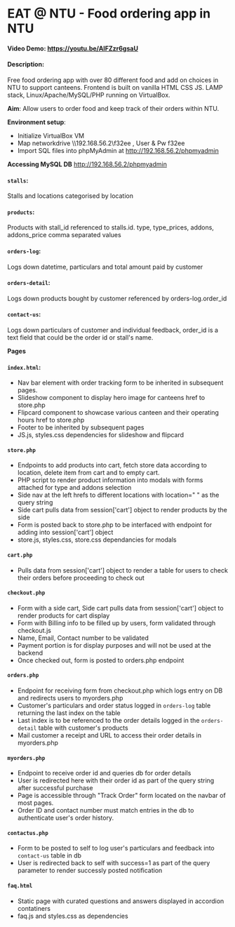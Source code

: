 # EAT @ NTU - Food ordering app in NTU
#### **Video Demo**:  <https://youtu.be/AIFZzr6gsaU>
#### **Description**:
Free food ordering app with over 80 different food and add on choices in NTU to support canteens. Frontend is built on vanilla HTML CSS JS. LAMP stack, Linux/Apache/MySQL/PHP running on VirtualBox.

**Aim**: 
Allow users to order food and keep track of their orders within NTU.

**Environment setup**:
- Initialize VirtualBox VM
- Map networkdrive \\\192.168.56.2\f32ee , User & Pw f32ee
- Import SQL files into phpMyAdmin at http://192.168.56.2/phpmyadmin

**Accessing MySQL DB**
http://192.168.56.2/phpmyadmin
#### **`stalls`**:
Stalls and locations categorised by location

#### **`products`**:
Products with stall_id referenced to stalls.id. type, type_prices, addons, addons_price comma separated values

#### **`orders-log`**:
Logs down datetime, particulars and total amount paid by customer

#### **`orders-detail`**:
Logs down products bought by customer referenced by orders-log.order_id

#### **`contact-us`**:
Logs down particulars of customer and individual feedback, order_id is a text field that could be the order id or stall's name.

**Pages**
#### **`index.html`**:
- Nav bar element with order tracking form to be inherited in subsequent pages.
- Slideshow component to display hero image for canteens href to store.php
- Flipcard component to showcase various canteen and their operating hours href to store.php
- Footer to be inherited by subsequent pages
- JS.js, styles.css dependencies for slideshow and flipcard 

#### **`store.php`**
- Endpoints to add products into cart, fetch store data according to location, delete item from cart and to empty cart.
- PHP script to render product information into modals with forms attached for type and addons selection
- Side nav at the left hrefs to different locations with location=" " as the query string
- Side cart pulls data from session['cart'] object to render products by the side
- Form is posted back to store.php to be interfaced with endpoint for adding into session['cart'] object
- store.js, styles.css, store.css dependancies for modals

#### **`cart.php`**
- Pulls data from session['cart'] object to render a table for users to check their orders before proceeding to check out

#### **`checkout.php`**
- Form with a side cart, Side cart pulls data from session['cart'] object to render products for cart display
- Form with Billing info to be filled up by users, form validated through checkout.js
- Name, Email, Contact number to be validated
- Payment portion is for display purposes and will not be used at the backend
- Once checked out, form is posted to orders.php endpoint

#### **`orders.php`**
- Endpoint for receiving form from checkout.php which logs entry on DB and redirects users to myorders.php
- Customer's particulars and order status logged in `orders-log` table returning the last index on the table
- Last index is to be referenced to the order details logged in the `orders-detail` table with customer's products
- Mail customer a receipt and URL to access their order details in myorders.php

#### **`myorders.php`**
- Endpoint to receive order id and queries db for order details
- User is redirected here with their order id as part of the query string after successful purchase
- Page is accessible through "Track Order" form located on the navbar of most pages.
- Order ID and contact number must match entries in the db to authenticate user's order history.

#### **`contactus.php`**
- Form to be posted to self to log user's particulars and feedback into `contact-us` table in db
- User is redirected back to self with success=1 as part of the query parameter to render successly posted notification

#### **`faq.html`**
- Static page with curated questions and answers displayed in accordion contatiners
- faq.js and styles.css as dependencies

